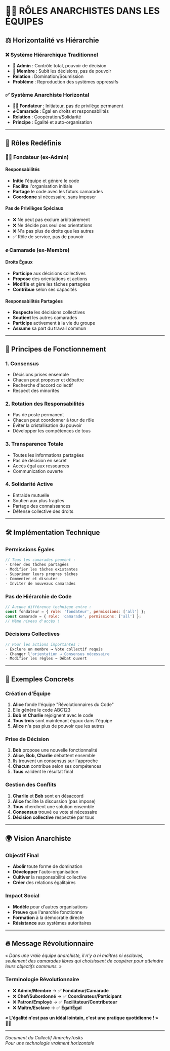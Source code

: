 # 🏴‍☠️ RÔLES ANARCHISTES DANS LES ÉQUIPES

## ⚖️ Horizontalité vs Hiérarchie

### ❌ **Système Hiérarchique Traditionnel**
- **👑 Admin** : Contrôle total, pouvoir de décision
- **👤 Membre** : Subit les décisions, pas de pouvoir
- **Relation** : Domination/Soumission
- **Problème** : Reproduction des systèmes oppressifs

### ✅ **Système Anarchiste Horizontal**
- **🏴‍☠️ Fondateur** : Initiateur, pas de privilège permanent
- **✊ Camarade** : Égal en droits et responsabilités
- **Relation** : Coopération/Solidarité
- **Principe** : Égalité et auto-organisation

---

## 🔄 Rôles Redéfinis

### 🏴‍☠️ **Fondateur (ex-Admin)**

#### Responsabilités
- **Initie** l'équipe et génère le code
- **Facilite** l'organisation initiale
- **Partage** le code avec les futurs camarades
- **Coordonne** si nécessaire, sans imposer

#### Pas de Privilèges Spéciaux
- ❌ Ne peut pas exclure arbitrairement
- ❌ Ne décide pas seul des orientations
- ❌ N'a pas plus de droits que les autres
- ✅ Rôle de service, pas de pouvoir

### ✊ **Camarade (ex-Membre)**

#### Droits Égaux
- **Participe** aux décisions collectives
- **Propose** des orientations et actions
- **Modifie** et gère les tâches partagées
- **Contribue** selon ses capacités

#### Responsabilités Partagées
- **Respecte** les décisions collectives
- **Soutient** les autres camarades
- **Participe** activement à la vie du groupe
- **Assume** sa part du travail commun

---

## 🤝 Principes de Fonctionnement

### **1. Consensus**
- Décisions prises ensemble
- Chacun peut proposer et débattre
- Recherche d'accord collectif
- Respect des minorités

### **2. Rotation des Responsabilités**
- Pas de poste permanent
- Chacun peut coordonner à tour de rôle
- Éviter la cristallisation du pouvoir
- Développer les compétences de tous

### **3. Transparence Totale**
- Toutes les informations partagées
- Pas de décision en secret
- Accès égal aux ressources
- Communication ouverte

### **4. Solidarité Active**
- Entraide mutuelle
- Soutien aux plus fragiles
- Partage des connaissances
- Défense collective des droits

---

## 🛠️ Implémentation Technique

### **Permissions Égales**
```javascript
// Tous les camarades peuvent :
- Créer des tâches partagées
- Modifier les tâches existantes
- Supprimer leurs propres tâches
- Commenter et discuter
- Inviter de nouveaux camarades
```

### **Pas de Hiérarchie de Code**
```javascript
// Aucune différence technique entre :
const fondateur = { role: 'fondateur', permissions: ['all'] };
const camarade = { role: 'camarade', permissions: ['all'] };
// Même niveau d'accès !
```

### **Décisions Collectives**
```javascript
// Pour les actions importantes :
- Exclure un membre → Vote collectif requis
- Changer l'orientation → Consensus nécessaire
- Modifier les règles → Débat ouvert
```

---

## 🎯 Exemples Concrets

### **Création d'Équipe**
1. **Alice** fonde l'équipe "Révolutionnaires du Code"
2. Elle génère le code ABC123
3. **Bob** et **Charlie** rejoignent avec le code
4. **Tous trois** sont maintenant égaux dans l'équipe
5. **Alice** n'a pas plus de pouvoir que les autres

### **Prise de Décision**
1. **Bob** propose une nouvelle fonctionnalité
2. **Alice, Bob, Charlie** débattent ensemble
3. Ils trouvent un consensus sur l'approche
4. **Chacun** contribue selon ses compétences
5. **Tous** valident le résultat final

### **Gestion des Conflits**
1. **Charlie** et **Bob** sont en désaccord
2. **Alice** facilite la discussion (pas impose)
3. **Tous** cherchent une solution ensemble
4. **Consensus** trouvé ou vote si nécessaire
5. **Décision collective** respectée par tous

---

## 🌍 Vision Anarchiste

### **Objectif Final**
- **Abolir** toute forme de domination
- **Développer** l'auto-organisation
- **Cultiver** la responsabilité collective
- **Créer** des relations égalitaires

### **Impact Social**
- **Modèle** pour d'autres organisations
- **Preuve** que l'anarchie fonctionne
- **Formation** à la démocratie directe
- **Résistance** aux systèmes autoritaires

---

## 🔥 Message Révolutionnaire

*« Dans une vraie équipe anarchiste, il n'y a ni maîtres ni esclaves, seulement des camarades libres qui choisissent de coopérer pour atteindre leurs objectifs communs. »*

### **Terminologie Révolutionnaire**
- ❌ **Admin/Membre** → ✅ **Fondateur/Camarade**
- ❌ **Chef/Subordonné** → ✅ **Coordinateur/Participant**
- ❌ **Patron/Employé** → ✅ **Facilitateur/Contributeur**
- ❌ **Maître/Esclave** → ✅ **Égal/Égal**

**« L'égalité n'est pas un idéal lointain, c'est une pratique quotidienne ! »** 🏴‍☠️

---

*Document du Collectif AnarchyTasks*  
*Pour une technologie vraiment horizontale*